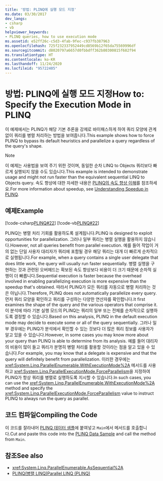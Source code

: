 ```yaml
---
title: '방법: PLINQ에 실행 모드 지정'
ms.date: 03/30/2017
dev_langs:
- csharp
- vb
helpviewer_keywords:
- PLINQ queries, how to use execution mode
ms.assetid: e52ff26c-c5d3-4fab-9fec-c937fb387963
ms.openlocfilehash: 725f232337952449cd8569b12f65da75569996df
ms.sourcegitcommit: d8020797a6657d0fbbdff362b80300815f682f94
ms.translationtype: HT
ms.contentlocale: ko-KR
ms.lasthandoff: 11/24/2020
ms.locfileid: "95722405"
---
```

# <a name="how-to-specify-the-execution-mode-in-plinq"></a><span data-ttu-id="5bfc3-102">방법: PLINQ에 실행 모드 지정</span><span class="sxs-lookup"><span data-stu-id="5bfc3-102">How to: Specify the Execution Mode in PLINQ</span></span>

<span data-ttu-id="5bfc3-103">이 예제에서는 PLINQ가 해당 기본 추론을 강제로 바이패스하게 하여 쿼리 모양에 관계없이 쿼리를 병렬 처리하는 방법을 보여줍니다.</span><span class="sxs-lookup"><span data-stu-id="5bfc3-103">This example shows how to force PLINQ to bypass its default heuristics and parallelize a query regardless of the query's shape.</span></span>  
  
> [!NOTE]
> <span data-ttu-id="5bfc3-104">이 예제는 사용법을 보여 주기 위한 것이며, 동일한 순차 LINQ to Objects 쿼리보다 빠르게 실행되지 않을 수도 있습니다.</span><span class="sxs-lookup"><span data-stu-id="5bfc3-104">This example is intended to demonstrate usage and might not run faster than the equivalent sequential LINQ to Objects query.</span></span> <span data-ttu-id="5bfc3-105">속도 향상에 대한 자세한 내용은 [PLINQ의 속도 향상 이해](understanding-speedup-in-plinq.md)를 참조하세요.</span><span class="sxs-lookup"><span data-stu-id="5bfc3-105">For more information about speedup, see [Understanding Speedup in PLINQ](understanding-speedup-in-plinq.md).</span></span>  
  
## <a name="example"></a><span data-ttu-id="5bfc3-106">예제</span><span class="sxs-lookup"><span data-stu-id="5bfc3-106">Example</span></span>  

 [!code-csharp[PLINQ#22](../../../samples/snippets/csharp/VS_Snippets_Misc/plinq/cs/plinqsamples.cs#22)]
 [!code-vb[PLINQ#22](../../../samples/snippets/visualbasic/VS_Snippets_Misc/plinq/vb/plinqsnippets1.vb#22)]  
  
 <span data-ttu-id="5bfc3-107">PLINQ는 병렬 처리 기회를 활용하도록 설계됩니다.</span><span class="sxs-lookup"><span data-stu-id="5bfc3-107">PLINQ is designed to exploit opportunities for parallelization.</span></span> <span data-ttu-id="5bfc3-108">그러나 일부 쿼리는 병렬 실행을 활용하지 않습니다.</span><span class="sxs-lookup"><span data-stu-id="5bfc3-108">However, not all queries benefit from parallel execution.</span></span> <span data-ttu-id="5bfc3-109">예를 들어 작업이 거의 없는 단일 사용자 대리자가 쿼리에 포함될 경우 해당 쿼리는 대개 더 빠르게 순차적으로 실행됩니다.</span><span class="sxs-lookup"><span data-stu-id="5bfc3-109">For example, when a query contains a single user delegate that does little work, the query will usually run faster sequentially.</span></span> <span data-ttu-id="5bfc3-110">병렬 실행을 구현하는 것과 관련된 오버헤드는 확보된 속도 향상보다 비용이 더 크기 때문에 순차적 실행이 더 빠릅니다.</span><span class="sxs-lookup"><span data-stu-id="5bfc3-110">Sequential execution is faster because the overhead involved in enabling parallelizing execution is more expensive than the speedup that's obtained.</span></span> <span data-ttu-id="5bfc3-111">따라서 PLINQ가 모든 쿼리를 자동으로 병렬 처리하는 것은 아닙니다.</span><span class="sxs-lookup"><span data-stu-id="5bfc3-111">Therefore, PLINQ does not automatically parallelize every query.</span></span> <span data-ttu-id="5bfc3-112">먼저 쿼리 모양을 확인하고 쿼리를 구성하는 다양한 연산자를 확인합니다.</span><span class="sxs-lookup"><span data-stu-id="5bfc3-112">It first examines the shape of the query and the various operators that comprise it.</span></span> <span data-ttu-id="5bfc3-113">이 분석에 따라 기본 실행 모드의 PLINQ는 쿼리의 일부 또는 전체를 순차적으로 실행하도록 결정할 수 있습니다.</span><span class="sxs-lookup"><span data-stu-id="5bfc3-113">Based on this analysis, PLINQ in the default execution mode may decide to execute some or all of the query sequentially.</span></span> <span data-ttu-id="5bfc3-114">그러나 일부 경우에는 PLINQ가 분석에서 확인할 수 있는 것보다 더 많은 쿼리 정보를 사용자가 알고 있을 수 있습니다.</span><span class="sxs-lookup"><span data-stu-id="5bfc3-114">However, in some cases you may know more about your query than PLINQ is able to determine from its analysis.</span></span> <span data-ttu-id="5bfc3-115">예를 들어 대리자의 비용이 많이 들고 쿼리가 분명히 병렬 처리를 활용할 것이라는 점을 알고 있을 수 있습니다.</span><span class="sxs-lookup"><span data-stu-id="5bfc3-115">For example, you may know that a delegate is expensive and that the query will definitely benefit from parallelization.</span></span> <span data-ttu-id="5bfc3-116">이러한 경우에는 <xref:System.Linq.ParallelEnumerable.WithExecutionMode%2A> 메서드를 사용하고 <xref:System.Linq.ParallelExecutionMode.ForceParallelism>을 지정하여 PLINQ가 항상 쿼리를 병렬로 실행하도록 지시할 수 있습니다.</span><span class="sxs-lookup"><span data-stu-id="5bfc3-116">In such cases, you can use the <xref:System.Linq.ParallelEnumerable.WithExecutionMode%2A> method and specify the <xref:System.Linq.ParallelExecutionMode.ForceParallelism> value to instruct PLINQ to always run the query as parallel.</span></span>  
  
## <a name="compiling-the-code"></a><span data-ttu-id="5bfc3-117">코드 컴파일</span><span class="sxs-lookup"><span data-stu-id="5bfc3-117">Compiling the Code</span></span>  

 <span data-ttu-id="5bfc3-118">이 코드를 잘라내어 [PLINQ 데이터 샘플](plinq-data-sample.md)에 붙여넣고 `Main`에서 메서드를 호출합니다.</span><span class="sxs-lookup"><span data-stu-id="5bfc3-118">Cut and paste this code into the [PLINQ Data Sample](plinq-data-sample.md) and call the method from `Main`.</span></span>  
  
## <a name="see-also"></a><span data-ttu-id="5bfc3-119">참조</span><span class="sxs-lookup"><span data-stu-id="5bfc3-119">See also</span></span>

- <xref:System.Linq.ParallelEnumerable.AsSequential%2A>
- [<span data-ttu-id="5bfc3-120">PLINQ(병렬 LINQ)</span><span class="sxs-lookup"><span data-stu-id="5bfc3-120">Parallel LINQ (PLINQ)</span></span>](introduction-to-plinq.md)
